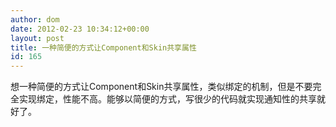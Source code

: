 ```yaml
---
author: dom
date: 2012-02-23 10:34:12+00:00
layout: post
title: 一种简便的方式让Component和Skin共享属性
id: 165
---
```


想一种简便的方式让Component和Skin共享属性，类似绑定的机制，但是不要完全实现绑定，性能不高。能够以简便的方式，写很少的代码就实现通知性的共享就好了。
